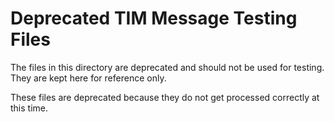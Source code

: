 # Deprecated TIM Message Testing Files
The files in this directory are deprecated and should not be used for testing. They are kept here for reference only.

These files are deprecated because they do not get processed correctly at this time.